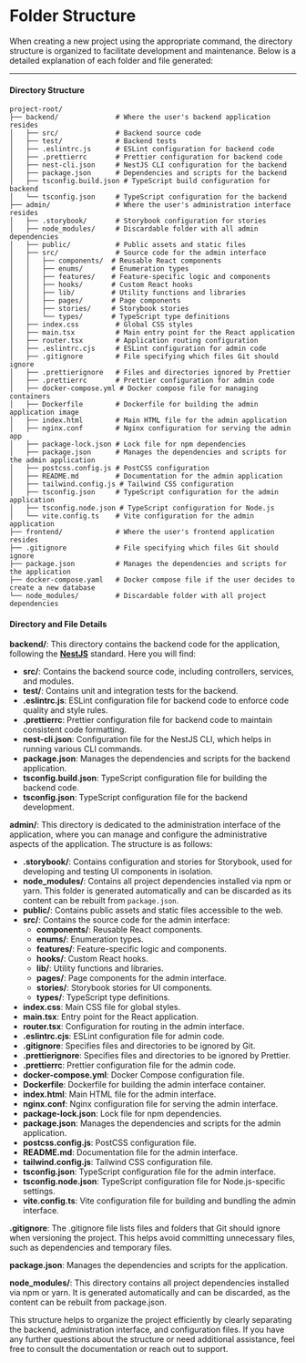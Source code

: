 # Folder Structure

When creating a new project using the appropriate command, the directory structure is organized to facilitate development and maintenance. Below is a detailed explanation of each folder and file generated:

---

#### Directory Structure

```plaintext
project-root/
├── backend/              # Where the user's backend application resides
│   ├── src/              # Backend source code
│   ├── test/             # Backend tests
│   ├── .eslintrc.js      # ESLint configuration for backend code
│   ├── .prettierrc       # Prettier configuration for backend code
│   ├── nest-cli.json     # NestJS CLI configuration for the backend
│   ├── package.json      # Dependencies and scripts for the backend
│   ├── tsconfig.build.json # TypeScript build configuration for backend
│   └── tsconfig.json     # TypeScript configuration for the backend
├── admin/                # Where the user's administration interface resides
│   ├── .storybook/       # Storybook configuration for stories
│   ├── node_modules/     # Discardable folder with all admin dependencies
│   ├── public/           # Public assets and static files
│   ├── src/              # Source code for the admin interface
│   │   ├── components/  # Reusable React components
│   │   ├── enums/       # Enumeration types
│   │   ├── features/    # Feature-specific logic and components
│   │   ├── hooks/       # Custom React hooks
│   │   ├── lib/         # Utility functions and libraries
│   │   ├── pages/       # Page components
│   │   ├── stories/     # Storybook stories
│   │   └── types/       # TypeScript type definitions
│   ├── index.css         # Global CSS styles
│   ├── main.tsx          # Main entry point for the React application
│   ├── router.tsx        # Application routing configuration
│   ├── .eslintrc.cjs     # ESLint configuration for admin code
│   ├── .gitignore        # File specifying which files Git should ignore
│   ├── .prettierignore   # Files and directories ignored by Prettier
│   ├── .prettierrc       # Prettier configuration for admin code
│   ├── docker-compose.yml # Docker compose file for managing containers
│   ├── Dockerfile        # Dockerfile for building the admin application image
│   ├── index.html        # Main HTML file for the admin application
│   ├── nginx.conf        # Nginx configuration for serving the admin app
│   ├── package-lock.json # Lock file for npm dependencies
│   ├── package.json      # Manages the dependencies and scripts for the admin application
│   ├── postcss.config.js # PostCSS configuration
│   ├── README.md         # Documentation for the admin application
│   ├── tailwind.config.js # Tailwind CSS configuration
│   ├── tsconfig.json     # TypeScript configuration for the admin application
│   ├── tsconfig.node.json # TypeScript configuration for Node.js
│   └── vite.config.ts    # Vite configuration for the admin application
├── frontend/             # Where the user's frontend application resides
├── .gitignore            # File specifying which files Git should ignore
├── package.json          # Manages the dependencies and scripts for the application
├── docker-compose.yaml   # Docker compose file if the user decides to create a new database
└── node_modules/         # Discardable folder with all project dependencies

```

#### Directory and File Details

**backend/**: This directory contains the backend code for the application, following the [**NestJS**](https://docs.nestjs.com/cli/monorepo) standard. Here you will find:

- **src/**: Contains the backend source code, including controllers, services, and modules.
- **test/**: Contains unit and integration tests for the backend.
- **.eslintrc.js**: ESLint configuration file for backend code to enforce code quality and style rules.
- **.prettierrc**: Prettier configuration file for backend code to maintain consistent code formatting.
- **nest-cli.json**: Configuration file for the NestJS CLI, which helps in running various CLI commands.
- **package.json**: Manages the dependencies and scripts for the backend application.
- **tsconfig.build.json**: TypeScript configuration file for building the backend code.
- **tsconfig.json**: TypeScript configuration file for the backend development.

**admin/**: This directory is dedicated to the administration interface of the application, where you can manage and configure the administrative aspects of the application. The structure is as follows:

- **.storybook/**: Contains configuration and stories for Storybook, used for developing and testing UI components in isolation.
- **node_modules/**: Contains all project dependencies installed via npm or yarn. This folder is generated automatically and can be discarded as its content can be rebuilt from `package.json`.
- **public/**: Contains public assets and static files accessible to the web.
- **src/**: Contains the source code for the admin interface:
  - **components/**: Reusable React components.
  - **enums/**: Enumeration types.
  - **features/**: Feature-specific logic and components.
  - **hooks/**: Custom React hooks.
  - **lib/**: Utility functions and libraries.
  - **pages/**: Page components for the admin interface.
  - **stories/**: Storybook stories for UI components.
  - **types/**: TypeScript type definitions.
- **index.css**: Main CSS file for global styles.
- **main.tsx**: Entry point for the React application.
- **router.tsx**: Configuration for routing in the admin interface.
- **.eslintrc.cjs**: ESLint configuration file for admin code.
- **.gitignore**: Specifies files and directories to be ignored by Git.
- **.prettierignore**: Specifies files and directories to be ignored by Prettier.
- **.prettierrc**: Prettier configuration file for the admin code.
- **docker-compose.yml**: Docker Compose configuration file.
- **Dockerfile**: Dockerfile for building the admin interface container.
- **index.html**: Main HTML file for the admin interface.
- **nginx.conf**: Nginx configuration file for serving the admin interface.
- **package-lock.json**: Lock file for npm dependencies.
- **package.json**: Manages the dependencies and scripts for the admin application.
- **postcss.config.js**: PostCSS configuration file.
- **README.md**: Documentation file for the admin interface.
- **tailwind.config.js**: Tailwind CSS configuration file.
- **tsconfig.json**: TypeScript configuration file for the admin interface.
- **tsconfig.node.json**: TypeScript configuration file for Node.js-specific settings.
- **vite.config.ts**: Vite configuration file for building and bundling the admin interface.

**.gitignore**: The .gitignore file lists files and folders that Git should ignore when versioning the project. This helps avoid committing unnecessary files, such as dependencies and temporary files.

**package.json**: Manages the dependencies and scripts for the application.

**node_modules/**: This directory contains all project dependencies installed via npm or yarn. It is generated automatically and can be discarded, as the content can be rebuilt from package.json.

This structure helps to organize the project efficiently by clearly separating the backend, administration interface, and configuration files. If you have any further questions about the structure or need additional assistance, feel free to consult the documentation or reach out to support.

